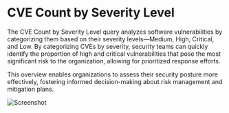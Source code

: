 # CVE Count by Severity Level
The CVE Count by Severity Level query analyzes software vulnerabilities by categorizing them based on their severity levels—Medium, High, Critical, and Low. By categorizing CVEs by severity, security teams can quickly identify the proportion of high and critical vulnerabilities that pose the most significant risk to the organization, allowing for prioritized response efforts.

This overview enables organizations to assess their security posture more effectively, fostering informed decision-making about risk management and mitigation plans.

![Screenshot](https://github.com/user-attachments/assets/af14a840-e053-4c31-b5c0-96c699c5729f)
